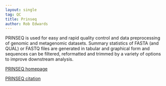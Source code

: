 ```yaml
---
layout: single
tag: QC
title: Prinseq
author: Rob Edwards
---
```


PRINSEQ is used for easy and rapid quality control and data preprocessing of genomic and metagenomic datasets.<!--more-->
Summary statistics of FASTA (and QUAL) or FASTQ files are generated in tabular and graphical form and 
sequences can be filtered, reformatted and trimmed by a variety of options to improve downstream analysis.

[PRINSEQ homepage](https://edwards.sdsu.edu/cgi-bin/prinseq/prinseq.cgi)

[PRINSEQ citation](https://doi.org/10.1093/bioinformatics/btr026)

